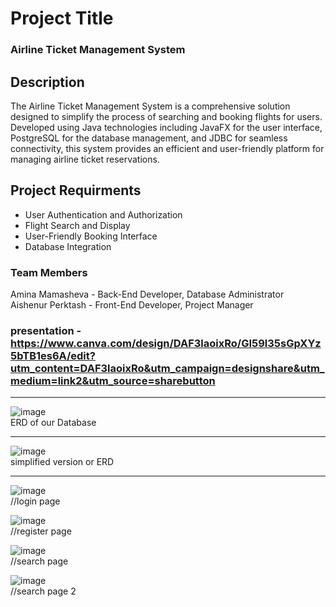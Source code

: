 # Project Title
### Airline Ticket Management System

## Description
The Airline Ticket Management System is a comprehensive solution designed to simplify the process of searching and booking flights for users. Developed using Java technologies including JavaFX for the user interface, PostgreSQL for the database management, and JDBC for seamless connectivity, this system provides an efficient and user-friendly platform for managing airline ticket reservations.


## Project Requirments
* User Authentication and Authorization
* Flight Search and Display
* User-Friendly Booking Interface
* Database Integration

### Team Members
Amina Mamasheva - Back-End Developer, Database Administrator <br> Aishenur Perktash - Front-End Developer, Project Manager

### presentation - https://www.canva.com/design/DAF3laoixRo/GI59l35sGpXYz5bTB1es6A/edit?utm_content=DAF3laoixRo&utm_campaign=designshare&utm_medium=link2&utm_source=sharebutton


----

![image](https://github.com/aminaflox/Airline-ticket-management-system/assets/98947733/fe62bf08-b0d6-479d-bdff-637a2cb3c3e8) <br> ERD of our Database

----
![image](https://github.com/aminaflox/Airline-ticket-management-system/assets/98947733/77f12809-caad-44ee-8f29-edea136e73f3)  <br> simplified version or ERD


----
![image](https://github.com/aminaflox/Airline-ticket-management-system/assets/98947733/5286fb6f-1020-4912-bbfa-8d9322156c82) <br>//login page 


![image](https://github.com/aminaflox/Airline-ticket-management-system/assets/98947733/2b172c49-5d3c-4d63-b90a-e48ad5323a84) <br>//register page


![image](https://github.com/aminaflox/Airline-ticket-management-system/assets/98947733/a5728364-d1eb-4902-a8ac-1050eaea5527) <br>//search page 
<br>

![image](https://github.com/aminaflox/Airline-ticket-management-system/assets/98947733/e58b1a59-eeed-4e7f-a7b1-a0ba571e849d) <br>//search page 2 

